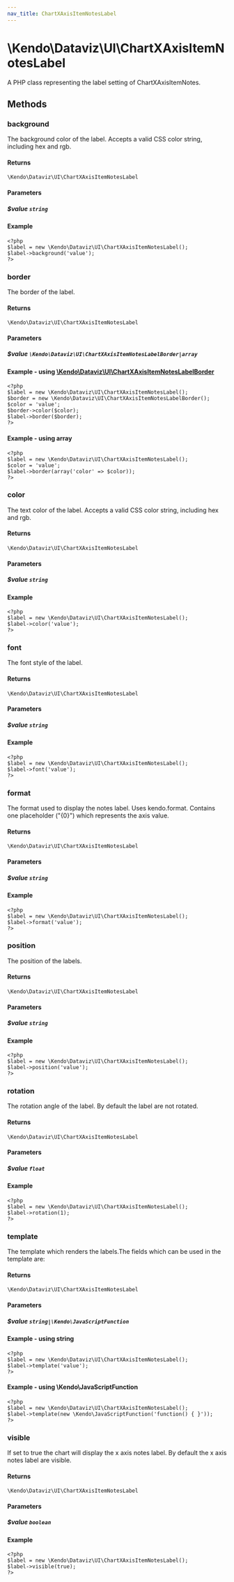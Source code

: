 ```yaml
---
nav_title: ChartXAxisItemNotesLabel
---
```


# \Kendo\Dataviz\UI\ChartXAxisItemNotesLabel

A PHP class representing the label setting of ChartXAxisItemNotes.


## Methods

### background
The background color of the label. Accepts a valid CSS color string, including hex and rgb.

#### Returns
`\Kendo\Dataviz\UI\ChartXAxisItemNotesLabel`

#### Parameters

##### $value `string`



#### Example 
    <?php
    $label = new \Kendo\Dataviz\UI\ChartXAxisItemNotesLabel();
    $label->background('value');
    ?>

### border

The border of the label.

#### Returns
`\Kendo\Dataviz\UI\ChartXAxisItemNotesLabel`

#### Parameters

##### $value `\Kendo\Dataviz\UI\ChartXAxisItemNotesLabelBorder|array`


#### Example - using [\Kendo\Dataviz\UI\ChartXAxisItemNotesLabelBorder](/kendo-ui/api/wrappers/php/Kendo/Dataviz/UI/ChartXAxisItemNotesLabelBorder)
    <?php
    $label = new \Kendo\Dataviz\UI\ChartXAxisItemNotesLabel();
    $border = new \Kendo\Dataviz\UI\ChartXAxisItemNotesLabelBorder();
    $color = 'value';
    $border->color($color);
    $label->border($border);
    ?>

#### Example - using array

    <?php
    $label = new \Kendo\Dataviz\UI\ChartXAxisItemNotesLabel();
    $color = 'value';
    $label->border(array('color' => $color));
    ?>

### color
The text color of the label. Accepts a valid CSS color string, including hex and rgb.

#### Returns
`\Kendo\Dataviz\UI\ChartXAxisItemNotesLabel`

#### Parameters

##### $value `string`



#### Example 
    <?php
    $label = new \Kendo\Dataviz\UI\ChartXAxisItemNotesLabel();
    $label->color('value');
    ?>

### font
The font style of the label.

#### Returns
`\Kendo\Dataviz\UI\ChartXAxisItemNotesLabel`

#### Parameters

##### $value `string`



#### Example 
    <?php
    $label = new \Kendo\Dataviz\UI\ChartXAxisItemNotesLabel();
    $label->font('value');
    ?>

### format
The format used to display the notes label. Uses kendo.format. Contains one placeholder ("{0}") which represents the axis value.

#### Returns
`\Kendo\Dataviz\UI\ChartXAxisItemNotesLabel`

#### Parameters

##### $value `string`



#### Example 
    <?php
    $label = new \Kendo\Dataviz\UI\ChartXAxisItemNotesLabel();
    $label->format('value');
    ?>

### position
The position of the labels.

#### Returns
`\Kendo\Dataviz\UI\ChartXAxisItemNotesLabel`

#### Parameters

##### $value `string`



#### Example 
    <?php
    $label = new \Kendo\Dataviz\UI\ChartXAxisItemNotesLabel();
    $label->position('value');
    ?>

### rotation
The rotation angle of the label. By default the label are not rotated.

#### Returns
`\Kendo\Dataviz\UI\ChartXAxisItemNotesLabel`

#### Parameters

##### $value `float`



#### Example 
    <?php
    $label = new \Kendo\Dataviz\UI\ChartXAxisItemNotesLabel();
    $label->rotation(1);
    ?>

### template
The template which renders the labels.The fields which can be used in the template are:

#### Returns
`\Kendo\Dataviz\UI\ChartXAxisItemNotesLabel`

#### Parameters

##### $value `string|\Kendo\JavaScriptFunction`



#### Example  - using string
    <?php
    $label = new \Kendo\Dataviz\UI\ChartXAxisItemNotesLabel();
    $label->template('value');
    ?>

#### Example  - using \Kendo\JavaScriptFunction
    <?php
    $label = new \Kendo\Dataviz\UI\ChartXAxisItemNotesLabel();
    $label->template(new \Kendo\JavaScriptFunction('function() { }'));
    ?>

### visible
If set to true the chart will display the x axis notes label. By default the x axis notes label are visible.

#### Returns
`\Kendo\Dataviz\UI\ChartXAxisItemNotesLabel`

#### Parameters

##### $value `boolean`



#### Example 
    <?php
    $label = new \Kendo\Dataviz\UI\ChartXAxisItemNotesLabel();
    $label->visible(true);
    ?>

